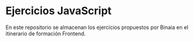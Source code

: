 # Ejercicios JavaScript

En este repositorio se almacenan los ejercicios propuestos por Binaia en el itinerario de formación Frontend.
